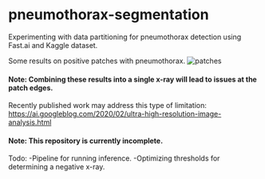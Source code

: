 # pneumothorax-segmentation
Experimenting with data partitioning for pneumothorax detection using Fast.ai and Kaggle dataset.

Some results on positive patches with pneumothorax.
![patches](pneumo_patch_results.gif)

#### Note: Combining these results into a single x-ray will lead to issues at the patch edges.

Recently published work may address this type of limitation: https://ai.googleblog.com/2020/02/ultra-high-resolution-image-analysis.html


#### Note: This repository is currently incomplete. 
Todo:
-Pipeline for running inference.
-Optimizing thresholds for determining a negative x-ray.

